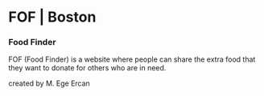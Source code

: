 # FOF | Boston
### Food Finder

FOF (Food Finder) is a website where people can share the extra food that they want to donate for others who are in need.

created by M. Ege Ercan
